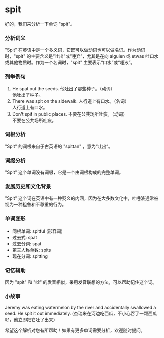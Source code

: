 # spit

好的，我们来分析一下单词 "spit"。

  

### 分析词义

  

"Spit" 在英语中是一个多义词，它既可以做动词也可以做名词。作为动词时，"spit" 的主要含义是“吐出”或“唾弃”，尤其是在向 alguien 或 etwas 吐口水或其他物质时。作为一个名词时，"spit" 主要表示“口水”或“唾液”。

  

### 列举例句

  

1.  He spat out the seeds. 他吐出了那些种子。（动词）  
    他吐出了种子。
2.  There was spit on the sidewalk. 人行道上有口水。（名词）  
    人行道上有口水。
3.  Don't spit in public places. 不要在公共场所吐痰。（动词）  
    不要在公共场所吐痰。

  

### 词根分析

  

"Spit" 的词根来自于古英语的 "spittan" ，意为“吐出”。

  

### 词缀分析

  

"Spit" 这个单词没有词缀，它是一个由词根构成的完整单词。

  

### 发展历史和文化背景

  

"Spit" 这个词在英语中有一种贬义的内涵，因为在大多数文化中，吐唾液通常被视为一种粗鲁和不尊重的行为。

  

### 单词变形

  

*   同根单词: spitful (形容词)
*   过去式: spat
*   过去分词: spat
*   第三人称单数: spits
*   现在分词: spitting

  

### 记忆辅助

  

因为 "spit" 和 "嘘" 的发音相似，采用发音联想的方法，可以帮助记住这个词。

  

### 小故事

  

Jeremy was eating watermelon by the river and accidentally swallowed a seed. He spit it out immediately. (杰瑞米在河边吃西瓜，不小心吞了一颗西瓜籽，他立即把它吐了出来）

  

希望这个解析对您有所帮助！如果有更多单词需要分析，欢迎随时提问。
